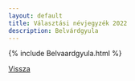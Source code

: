 ```yaml
---
layout: default
title: Választási névjegyzék 2022
description: Belvárdgyula
---
```


{% include Belvaardgyula.html %}

[Vissza](./)